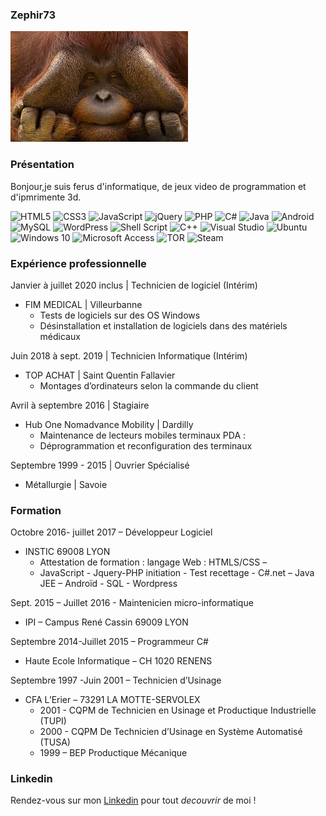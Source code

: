 ### Zephir73
![ma_photo.jpg>](https://github.com/zephir73/zephir73/blob/main/ma_photo.jpeg)

### Présentation
Bonjour,je suis ferus d'informatique, de jeux video de programmation et d'ipmrimente 3d.

<img alt="HTML5" src="https://img.shields.io/badge/html5-%23E34F26.svg?style=for-the-badge&logo=html5&logoColor=white"/> <img alt="CSS3" src="https://img.shields.io/badge/css3-%231572B6.svg?style=for-the-badge&logo=css3&logoColor=white"/>
<img alt="JavaScript" src="https://img.shields.io/badge/javascript-%23323330.svg?style=for-the-badge&logo=javascript&logoColor=%23F7DF1E"/>
<img alt="jQuery" src="https://img.shields.io/badge/jquery-%230769AD.svg?style=for-the-badge&logo=jquery&logoColor=white"/>
<img alt="PHP" src="https://img.shields.io/badge/php-%23777BB4.svg?style=for-the-badge&logo=php&logoColor=white"/>
<img alt="C#" src="https://img.shields.io/badge/c%23-%23239120.svg?style=for-the-badge&logo=c-sharp&logoColor=white"/>
<img alt="Java" src="https://img.shields.io/badge/java-%23ED8B00.svg?style=for-the-badge&logo=java&logoColor=white"/>
<img alt="Android" src="https://img.shields.io/badge/Android-3DDC84?style=for-the-badge&logo=android&logoColor=white" />
<img alt="MySQL" src="https://img.shields.io/badge/mysql-%2300f.svg?style=for-the-badge&logo=mysql&logoColor=white"/>
<img alt="WordPress" src="https://img.shields.io/badge/WordPress-%23117AC9.svg?style=for-the-badge&logo=WordPress&logoColor=white"/>
<img alt="Shell Script" src="https://img.shields.io/badge/shell_script-%23121011.svg?style=for-the-badge&logo=gnu-bash&logoColor=white"/>
<img alt="C++" src="https://img.shields.io/badge/c++-%2300599C.svg?style=for-the-badge&logo=c%2B%2B&logoColor=white"/>
<img alt="Visual Studio" src="https://img.shields.io/badge/VisualStudio-5C2D91.svg?style=for-the-badge&logo=visual-studio&logoColor=white"/>
<img alt="Ubuntu" src="https://img.shields.io/badge/Ubuntu-E95420?style=for-the-badge&logo=ubuntu&logoColor=white" />
<img alt="Windows 10" src="https://img.shields.io/badge/Windows-0078D6?style=for-the-badge&logo=windows&logoColor=white" />
<img alt="Microsoft Access" src="https://img.shields.io/badge/Microsoft_Access-A4373A?style=for-the-badge&logo=microsoft-access&logoColor=white" />
<img alt="TOR" src="https://img.shields.io/badge/tor-%237E4798.svg?style=for-the-badge&logo=tor-project&logoColor=white" />
<img alt="Steam" src="https://img.shields.io/badge/steam-%23000000.svg?style=for-the-badge&logo=steam&logoColor=white"/>

### Expérience professionnelle


Janvier à juillet 2020 inclus | Technicien de logiciel (Intérim) 
  * FIM MEDICAL | Villeurbanne
    * Tests de logiciels sur des OS Windows
    * Désinstallation et installation de logiciels dans des matériels médicaux
 
Juin 2018 à sept. 2019 | Technicien Informatique (Intérim) 
  * TOP ACHAT | Saint Quentin Fallavier
    * Montages d’ordinateurs selon la commande du client

Avril à septembre 2016 | Stagiaire
  * Hub One Nomadvance Mobility | Dardilly
    * Maintenance de lecteurs mobiles terminaux PDA :
    * Déprogrammation et reconfiguration des terminaux

Septembre 1999 - 2015 | Ouvrier Spécialisé
  * Métallurgie | Savoie

### Formation
Octobre 2016- juillet 2017 – Développeur Logiciel
  * INSTIC 69008 LYON
    * Attestation de formation : langage Web : HTMLS/CSS –
    * JavaScript - Jquery-PHP initiation - Test recettage - C#.net – Java JEE – Androïd - SQL - Wordpress
 
 Sept. 2015 – Juillet 2016 - Maintenicien micro-informatique
  * IPI – Campus René Cassin 69009 LYON
  
Septembre 2014-Juillet 2015 – Programmeur C#
  * Haute Ecole Informatique – CH 1020 RENENS

Septembre 1997 -Juin 2001 – Technicien d’Usinage
  * CFA L’Erier – 73291 LA MOTTE-SERVOLEX
    * 2001 - CQPM de Technicien en Usinage et Productique Industrielle (TUPI)
    * 2000 - CQPM De Technicien d’Usinage en Système Automatisé (TUSA)
    * 1999 – BEP Productique Mécanique

### Linkedin

Rendez-vous sur mon [Linkedin](https://fr.linkedin.com/in/didier-cyprien-67074410a) pour tout _decouvrir_ de moi !


<!--
**zephir73/zephir73** is a ✨ _special_ ✨ repository because its `README.md` (this file) appears on your GitHub profile.

Here are some ideas to get you started:

- 🔭 I’m currently working on ...
- 🌱 I’m currently learning ...
- 👯 I’m looking to collaborate on ...
- 🤔 I’m looking for help with ...
- 💬 Ask me about ...
- 📫 How to reach me: ...
- 😄 Pronouns: ...
- ⚡ Fun fact: ...
-->

